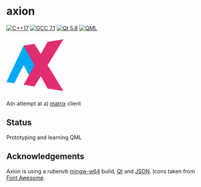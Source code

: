 # axion
[![C++17](https://img.shields.io/badge/C%2B%2B-17-blue.svg)](https://isocpp.org)
[![GCC 7.1](https://img.shields.io/badge/GCC-7.1-blue.svg)](https://gcc.gnu.org)
[![Qt 5.8](https://img.shields.io/badge/Qt-5.8-brightgreen.svg)](http://https://www.qt.io)
[![QML](https://img.shields.io/badge/GUI-QML-brightgreen.svg)](http://doc.qt.io/qt-5/qtqml-index.html)

<img src="https://github.com/mpxe/axion/blob/master/res/img/icon.png" alt="axion logo" width="150">

A(n attempt at a) [matrix](http://matrix.org) client

Status
---
Prototyping and learning QML

Acknowledgements
---
Axion is using a rubenvb [mingw-w64](https://sourceforge.net/projects/mingw-w64/files/Toolchains%20targetting%20Win64/Personal%20Builds/mingw-builds) build, [Qt](http://https://www.qt.io) and [JSON](https://github.com/nlohmann/json). Icons taken from [Font Awesome](http://fontawesome.io).
